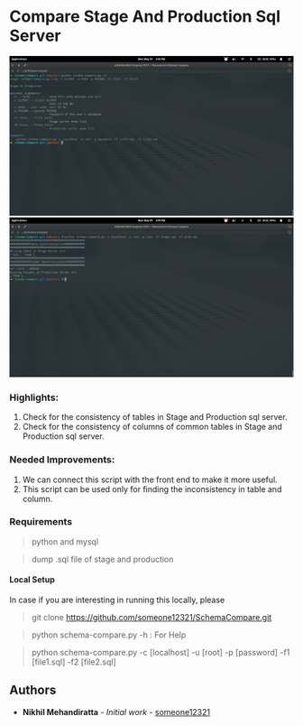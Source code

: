 Compare Stage And Production Sql Server
==========

![Screenshot](1.png)
![Screenshot](2.png)

### Highlights:

1. Check for the consistency of tables in Stage and Production sql server.
2. Check for the consistency of columns of common tables in Stage and Production sql server.


### Needed Improvements:

1. We can connect this script with the front end to make it more useful.
2. This script can be used only for finding the inconsistency in table and column.


### Requirements

> python and mysql

> dump .sql file of stage and production

#### Local Setup 

In case if you are interesting in running this locally, please 

> git clone https://github.com/someone12321/SchemaCompare.git

> python schema-compare.py -h : For Help

> python schema-compare.py -c [localhost] -u [root] -p [password] -f1 [file1.sql] -f2 [file2.sql]

## Authors

* **Nikhil Mehandiratta** - *Initial work* - [someone12321](https://github.com/someone12321)